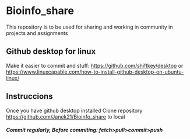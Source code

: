 # Bioinfo_share

This repository is to be used for sharing and working in community in projects and assignments

## Github desktop for linux

Make it easier to commit and stuff:
https://github.com/shiftkey/desktop
or
https://www.linuxcapable.com/how-to-install-github-desktop-on-ubuntu-linux/

## Instruccions
Once you have github desktop installed
  Clone repository https://github.com/Janek21/Bioinfo_share to local
##### Commit regularly, Before commiting: fetch>pull>commit>push
